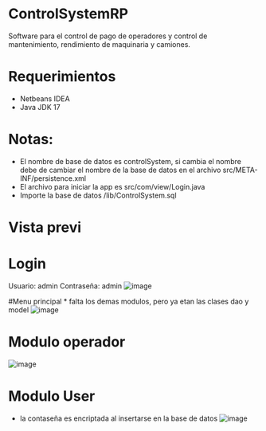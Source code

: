 # ControlSystemRP
Software para el control de pago de operadores y control de mantenimiento, rendimiento de maquinaria y camiones.

# Requerimientos
  * Netbeans IDEA 
  * Java JDK 17
# Notas:
* El nombre de base de datos es controlSystem, si cambia el nombre debe de cambiar el nombre de la base de datos en el archivo src/META-INF/persistence.xml
* El archivo para iniciar la app es src/com/view/Login.java
* Importe la base de datos /lib/ControlSystem.sql

# Vista previ
# Login
Usuario: admin
Contraseña: admin
![image](https://github.com/keatnis/ControlSystemRP/assets/95552515/a08026e6-6ce9-4086-9ada-e657a36e8cdb)

#Menu principal * falta los demas modulos, pero ya etan las clases dao y model 
![image](https://github.com/keatnis/ControlSystemRP/assets/95552515/fd322230-1da8-4a1e-b7dc-b2c7ea852617)

# Modulo operador
![image](https://github.com/keatnis/ControlSystemRP/assets/95552515/a2f3692a-3355-427e-a0c5-be2f61e6f5aa)


# Modulo User
* la contaseña es encriptada al insertarse en la base de datos
![image](https://github.com/keatnis/ControlSystemRP/assets/95552515/507dd50e-963e-4932-9a60-c0549b2a3ba9)



